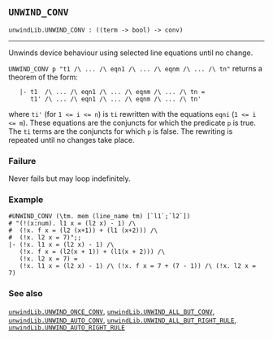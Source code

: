 ## `UNWIND_CONV`

``` hol4
unwindLib.UNWIND_CONV : ((term -> bool) -> conv)
```

------------------------------------------------------------------------

Unwinds device behaviour using selected line equations until no change.

`UNWIND_CONV p "t1 /\ ... /\ eqn1 /\ ... /\ eqnm /\ ... /\ tn"` returns
a theorem of the form:

``` hol4
   |- t1  /\ ... /\ eqn1 /\ ... /\ eqnm /\ ... /\ tn =
      t1' /\ ... /\ eqn1 /\ ... /\ eqnm /\ ... /\ tn'
```

where `ti'` (for `1 <= i <= n`) is `ti` rewritten with the equations
`eqni` (`1 <= i <= m`). These equations are the conjuncts for which the
predicate `p` is true. The `ti` terms are the conjuncts for which `p` is
false. The rewriting is repeated until no changes take place.

### Failure

Never fails but may loop indefinitely.

### Example

``` hol4
#UNWIND_CONV (\tm. mem (line_name tm) [`l1`;`l2`])
# "(!(x:num). l1 x = (l2 x) - 1) /\
#  (!x. f x = (l2 (x+1)) + (l1 (x+2))) /\
#  (!x. l2 x = 7)";;
|- (!x. l1 x = (l2 x) - 1) /\
   (!x. f x = (l2(x + 1)) + (l1(x + 2))) /\
   (!x. l2 x = 7) =
   (!x. l1 x = (l2 x) - 1) /\ (!x. f x = 7 + (7 - 1)) /\ (!x. l2 x = 7)
```

### See also

[`unwindLib.UNWIND_ONCE_CONV`](#unwindLib.UNWIND_ONCE_CONV),
[`unwindLib.UNWIND_ALL_BUT_CONV`](#unwindLib.UNWIND_ALL_BUT_CONV),
[`unwindLib.UNWIND_AUTO_CONV`](#unwindLib.UNWIND_AUTO_CONV),
[`unwindLib.UNWIND_ALL_BUT_RIGHT_RULE`](#unwindLib.UNWIND_ALL_BUT_RIGHT_RULE),
[`unwindLib.UNWIND_AUTO_RIGHT_RULE`](#unwindLib.UNWIND_AUTO_RIGHT_RULE)
